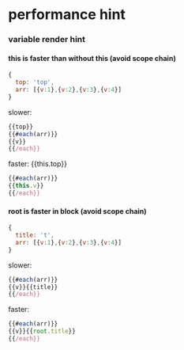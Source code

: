 # performance hint

### variable render hint

#### this is faster than without this (avoid scope chain)

```javascript
{
  top: 'top',
  arr: [{v:1},{v:2},{v:3},{v:4}]
}
```

slower:
```javascript
{{top}}
{{#each(arr)}}
{{v}}
{{/each}}
```

faster:
{{this.top}}
```javascript
{{#each(arr)}}
{{this.v}}
{{/each}}
```

#### root is faster in block (avoid scope chain)

```javascript
{
  title: 't',
  arr: [{v:1},{v:2},{v:3},{v:4}]
}
```

slower:
```javascript
{{#each(arr)}}
{{v}}{{title}}
{{/each}}
```

faster:
```javascript
{{#each(arr)}}
{{v}}{{root.title}}
{{/each}}
```